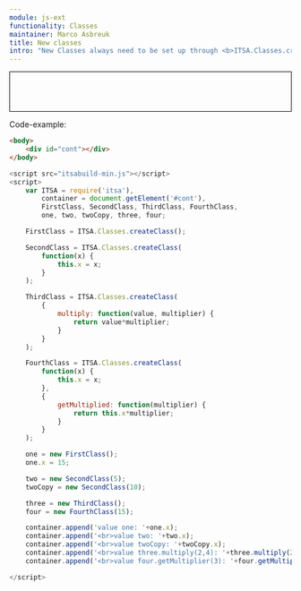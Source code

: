 ```yaml
---
module: js-ext
functionality: Classes
maintainer: Marco Asbreuk
title: New classes
intro: "New Classes always need to be set up through <b>ITSA.Classes.createClass()</b>. You can choose to pass an <b>constructor-function</b> as the first argument --> this function gets invoked for every instance that is created - <b>this</b> references the instance-context. The second argument (or the first when there is no constructor defined) will define the properties at the prototype."
---
```


<style type="text/css">
    #cont {
        border: solid 1px #000;
        padding: 1em;
        min-width: 10em;
        min-height: 3em;
        display: block;
        margin-top: 1em;
    }
</style>

<div id="cont"></div>

<p class="spaced">Code-example:</p>

```html
<body>
    <div id="cont"></div>
</body>
```

```js
<script src="itsabuild-min.js"></script>
<script>
    var ITSA = require('itsa'),
        container = document.getElement('#cont'),
        FirstClass, SecondClass, ThirdClass, FourthClass,
        one, two, twoCopy, three, four;

    FirstClass = ITSA.Classes.createClass();

    SecondClass = ITSA.Classes.createClass(
        function(x) {
            this.x = x;
        }
    );

    ThirdClass = ITSA.Classes.createClass(
        {
            multiply: function(value, multiplier) {
                return value*multiplier;
            }
        }
    );

    FourthClass = ITSA.Classes.createClass(
        function(x) {
            this.x = x;
        },
        {
            getMultiplied: function(multiplier) {
                return this.x*multiplier;
            }
        }
    );

    one = new FirstClass();
    one.x = 15;

    two = new SecondClass(5);
    twoCopy = new SecondClass(10);

    three = new ThirdClass();
    four = new FourthClass(15);

    container.append('value one: '+one.x);
    container.append('<br>value two: '+two.x);
    container.append('<br>value twoCopy: '+twoCopy.x);
    container.append('<br>value three.multiply(2,4): '+three.multiply(2,4));
    container.append('<br>value four.getMultiplier(3): '+four.getMultiplied(3));

</script>
```

<script src="../../dist/itsabuild-min.js"></script>
<script>
    var ITSA = require('itsa'),
        container = document.getElement('#cont'),
        FirstClass, SecondClass, ThirdClass, FourthClass,
        one, two, twoCopy, three, four;

    FirstClass = ITSA.Classes.createClass();

    SecondClass = ITSA.Classes.createClass(
        function(x) {
            this.x = x;
        }
    );

    ThirdClass = ITSA.Classes.createClass(
        {
            multiply: function(value, multiplier) {
                return value*multiplier;
            }
        }
    );

    FourthClass = ITSA.Classes.createClass(
        function(x) {
            this.x = x;
        },
        {
            getMultiplied: function(multiplier) {
                return this.x*multiplier;
            }
        }
    );

    one = new FirstClass();
    one.x = 15;

    two = new SecondClass(5);
    twoCopy = new SecondClass(10);

    three = new ThirdClass();
    four = new FourthClass(15);

    container.append('value one: '+one.x);
    container.append('<br>value two: '+two.x);
    container.append('<br>value twoCopy: '+twoCopy.x);
    container.append('<br>value three.multiply(2,4): '+three.multiply(2,4));
    container.append('<br>value four.getMultiplier(3): '+four.getMultiplied(3));

</script>